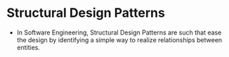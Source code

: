 # Structural Design Patterns

- In Software Engineering, Structural Design Patterns are such that ease the
design by identifying a simple way to realize relationships between entities.